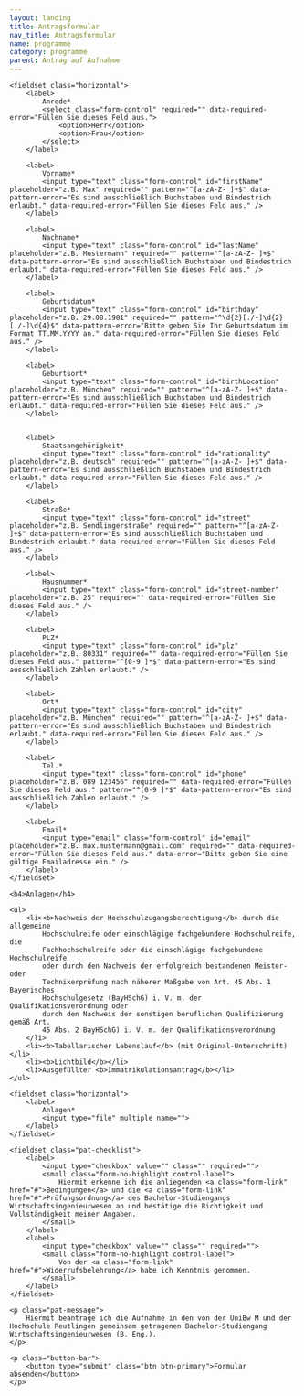 ```yaml
---
layout: landing
title: Antragsformular
nav_title: Antragsformular
name: programme
category: programme
parent: Antrag auf Aufnahme
---
```


<form data-toggle="validator" data-disable="false" role="form" novalidate="true">

    <fieldset class="horizontal">
        <label>
            Anrede*
            <select class="form-control" required="" data-required-error="Füllen Sie dieses Feld aus.">
                <option>Herr</option>
                <option>Frau</option>
            </select>
        </label>
                
        <label>
            Vorname*
            <input type="text" class="form-control" id="firstName" placeholder="z.B. Max" required="" pattern="^[a-zA-Z- ]+$" data-pattern-error="Es sind ausschließlich Buchstaben und Bindestrich erlaubt." data-required-error="Füllen Sie dieses Feld aus." />
        </label>

        <label>
            Nachname*
            <input type="text" class="form-control" id="lastName" placeholder="z.B. Mustermann" required="" pattern="^[a-zA-Z- ]+$" data-pattern-error="Es sind ausschließlich Buchstaben und Bindestrich erlaubt." data-required-error="Füllen Sie dieses Feld aus." />
        </label>

        <label>
            Geburtsdatum*
            <input type="text" class="form-control" id="birthday" placeholder="z.B. 29.08.1981" required="" pattern="^\d{2}[./-]\d{2}[./-]\d{4}$" data-pattern-error="Bitte geben Sie Ihr Geburtsdatum im Format TT.MM.YYYY an." data-required-error="Füllen Sie dieses Feld aus." />
        </label> 

        <label>
            Geburtsort*
            <input type="text" class="form-control" id="birthLocation" placeholder="z.B. München" required="" pattern="^[a-zA-Z- ]+$" data-pattern-error="Es sind ausschließlich Buchstaben und Bindestrich erlaubt." data-required-error="Füllen Sie dieses Feld aus." />
        </label>
                

        <label>
            Staatsangehörigkeit*
            <input type="text" class="form-control" id="nationality" placeholder="z.B. deutsch" required="" pattern="^[a-zA-Z- ]+$" data-pattern-error="Es sind ausschließlich Buchstaben und Bindestrich erlaubt." data-required-error="Füllen Sie dieses Feld aus." />
        </label>
                
        <label>
            Straße*
            <input type="text" class="form-control" id="street" placeholder="z.B. Sendlingerstraße" required="" pattern="^[a-zA-Z- ]+$" data-pattern-error="Es sind ausschließlich Buchstaben und Bindestrich erlaubt." data-required-error="Füllen Sie dieses Feld aus." />
        </label>

        <label>
            Hausnummer*
            <input type="text" class="form-control" id="street-number" placeholder="z.B. 25" required="" data-required-error="Füllen Sie dieses Feld aus." />
        </label>

        <label>
            PLZ*
            <input type="text" class="form-control" id="plz" placeholder="z.B. 80331" required="" data-required-error="Füllen Sie dieses Feld aus." pattern="^[0-9 ]*$" data-pattern-error="Es sind ausschließlich Zahlen erlaubt." />
        </label>
        
        <label>
            Ort*
            <input type="text" class="form-control" id="city" placeholder="z.B. München" required="" pattern="^[a-zA-Z- ]+$" data-pattern-error="Es sind ausschließlich Buchstaben und Bindestrich erlaubt." data-required-error="Füllen Sie dieses Feld aus." />
        </label>

        <label>
            Tel.*
            <input type="text" class="form-control" id="phone" placeholder="z.B. 089 123456" required="" data-required-error="Füllen Sie dieses Feld aus." pattern="^[0-9 ]*$" data-pattern-error="Es sind ausschließlich Zahlen erlaubt." />
        </label>
        
        <label>
            Email*
            <input type="email" class="form-control" id="email" placeholder="z.B. max.mustermann@gmail.com" required="" data-required-error="Füllen Sie dieses Feld aus." data-error="Bitte geben Sie eine gültige Emailadresse ein." />
        </label>
    </fieldset>

    <h4>Anlagen</h4>

    <ul>
        <li><b>Nachweis der Hochschulzugangsberechtigung</b> durch die allgemeine
            Hochschulreife oder einschlägige fachgebundene Hochschulreife, die
            Fachhochschulreife oder die einschlägige fachgebundene Hochschulreife
            oder durch den Nachweis der erfolgreich bestandenen Meister- oder
            Technikerprüfung nach näherer Maßgabe von Art. 45 Abs. 1 Bayerisches
            Hochschulgesetz (BayHSchG) i. V. m. der Qualifikationsverordnung oder
            durch den Nachweis der sonstigen beruflichen Qualifizierung gemäß Art.
            45 Abs. 2 BayHSchG) i. V. m. der Qualifikationsverordnung
        </li>
        <li><b>Tabellarischer Lebenslauf</b> (mit Original-Unterschrift)</li>
        <li><b>Lichtbild</b></li>
        <li>Ausgefüllter <b>Immatrikulationsantrag</b></li>
    </ul>

    <fieldset class="horizontal">
        <label>
            Anlagen*
            <input type="file" multiple name="">
        </label>
    </fieldset>

    <fieldset class="pat-checklist">
        <label>
            <input type="checkbox" value="" class="" required="">
            <small class="form-no-highlight control-label">
                Hiermit erkenne ich die anliegenden <a class="form-link" href="#">Bedingungen</a> und die <a class="form-link" href="#">Prüfungsordnung</a> des Bachelor-Studiengangs Wirtschaftsingenieurwesen an und bestätige die Richtigkeit und Vollständigkeit meiner Angaben.
            </small>
        </label>
        <label>
            <input type="checkbox" value="" class="" required="">
            <small class="form-no-highlight control-label">
                Von der <a class="form-link" href="#">Widerrufsbelehrung</a> habe ich Kenntnis genommen.
            </small>
        </label>
    </fieldset>

    <p class="pat-message">
        Hiermit beantrage ich die Aufnahme in den von der UniBw M und der Hochschule Reutlingen gemeinsam getragenen Bachelor-Studiengang Wirtschaftsingenieurwesen (B. Eng.).
    </p>

    <p class="button-bar">
        <button type="submit" class="btn btn-primary">Formular absenden</button>
    </p>

</form>
